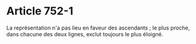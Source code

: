 # Article 752-1

La représentation n'a pas lieu en faveur des ascendants ; le plus proche, dans chacune des deux lignes, exclut toujours le plus éloigné.
